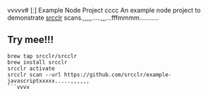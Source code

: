 vvvvv# [:] Example Node Project
cccc
An example node project to demonstrate [srcclr](https://www.srcclr.com) scans.,,,,,.....,,,...fffmmmm...........

## Try mee!!!

```````
brew tap srcclr/srcclr
brew install srcclr
srcclr activate
srcclr scan --url https://github.com/srcclr/example-javascriptxxxxx.....,,,,,,
```vvvv
